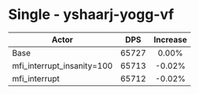 # Single - yshaarj-yogg-vf
| Actor | DPS | Increase |
|---|:---:|:---:|
|Base|65727|0.00%|
|mfi_interrupt_insanity=100|65713|-0.02%|
|mfi_interrupt|65712|-0.02%|

